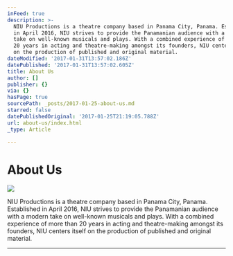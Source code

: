 ```yaml
---
inFeed: true
description: >-
  NIU Productions is a theatre company based in Panama City, Panama. Established
  in April 2016, NIU strives to provide the Panamanian audience with a modern
  take on well-known musicals and plays. With a combined experience of more than
  20 years in acting and theatre-making amongst its founders, NIU centers itself
  on the production of published and original material.
dateModified: '2017-01-31T13:57:02.186Z'
datePublished: '2017-01-31T13:57:02.605Z'
title: About Us
author: []
publisher: {}
via: {}
hasPage: true
sourcePath: _posts/2017-01-25-about-us.md
starred: false
datePublishedOriginal: '2017-01-25T21:19:05.788Z'
url: about-us/index.html
_type: Article

---
```

# About Us
![](https://imgflo.herokuapp.com/graph/2b2431f8e7ba7b0/e42a3941556a1e9e1a3c334b8905301c/croprotate.png?cropheight=695&cropwidth=695&degrees=0&input=https%3A%2F%2Fthe-grid-user-content.s3-us-west-2.amazonaws.com%2Fe985e971-985e-48a6-ab9a-38d97776876d.png&x=5&y=5)

NIU Productions is a theatre company based in Panama City, Panama. Established in April 2016, NIU strives to provide the Panamanian audience with a modern take on well-known musicals and plays. With a combined experience of more than 20 years in acting and theatre-making amongst its founders, NIU centers itself on the production of published and original material.

---